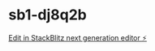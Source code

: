 # sb1-dj8q2b

[Edit in StackBlitz next generation editor ⚡️](https://stackblitz.com/~/github.com/ibrahimfiyci/sb1-dj8q2b)